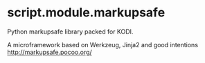 script.module.markupsafe
======================

Python markupsafe library packed for KODI.

A microframework based on Werkzeug, Jinja2 and good intentions http://markupsafe.pocoo.org/
